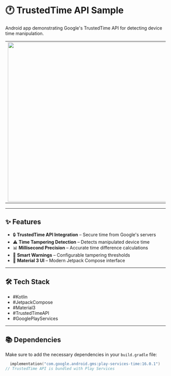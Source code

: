 # 🕐 TrustedTime API Sample

Android app demonstrating Google's TrustedTime API for detecting device time manipulation.

<table>
<tr>
<td><img src="https://github.com/user-attachments/assets/a4e380d1-d04d-4c24-a5af-3e8979e5cc7e" height="500"></td>
</tr>
</table>


---

## ✨ Features

- 🔒 **TrustedTime API Integration** – Secure time from Google's servers  
- ⚠️ **Time Tampering Detection** – Detects manipulated device time  
- 📊 **Millisecond Precision** – Accurate time difference calculations  
- 🚨 **Smart Warnings** – Configurable tampering thresholds  
- 🎨 **Material 3 UI** – Modern Jetpack Compose interface  

---

## 🛠️ Tech Stack

- #Kotlin  
- #JetpackCompose  
- #Material3  
- #TrustedTimeAPI  
- #GooglePlayServices  

---

## 📚 Dependencies

Make sure to add the necessary dependencies in your `build.gradle` file:

```kotlin
  implementation("com.google.android.gms:play-services-time:16.0.1")
// TrustedTime API is bundled with Play Services
